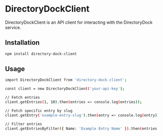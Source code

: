 # DirectoryDockClient

DirectoryDockClient is an API client for interacting with the DirectoryDock service.

## Installation

```sh
npm install directory-dock-client
```

## Usage
```sh
import DirectoryDockClient from 'directory-dock-client';

const client = new DirectoryDockClient('your-api-key');

// Fetch entries
client.getEntries(1, 10).then(entries => console.log(entries));

// Fetch specific entry by slug
client.getEntry('example-entry-slug').then(entry => console.log(entry));

// Filter entries
client.getEntriesByFilter({ Name: 'Example Entry Name' }).then(entries => console.log(entries));
```